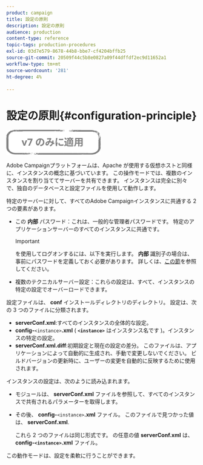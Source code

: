 ```yaml
---
product: campaign
title: 設定の原則
description: 設定の原則
audience: production
content-type: reference
topic-tags: production-procedures
exl-id: 03d7e579-8678-44b8-bbe7-cf4204bffb25
source-git-commit: 20509f44c5b8e0827a09f44dffdf2ec9d11652a1
workflow-type: tm+mt
source-wordcount: '281'
ht-degree: 4%

---
```


# 設定の原則{#configuration-principle}

![](../../assets/v7-only.svg)

Adobe Campaignプラットフォームは、Apache が使用する仮想ホストと同様に、インスタンスの概念に基づいています。 この操作モードでは、複数のインスタンスを割り当ててサーバーを共有できます。 インスタンスは完全に別々で、独自のデータベースと設定ファイルを使用して動作します。

特定のサーバーに対して、すべてのAdobe Campaignインスタンスに共通する 2 つの要素があります。

* この **内部** パスワード：これは、一般的な管理者パスワードです。 特定のアプリケーションサーバーのすべてのインスタンスに共通です。

   >[!IMPORTANT]
   >
   >を使用してログオンするには、以下を実行します。 **内部** 識別子の場合は、事前にパスワードを定義しておく必要があります。 詳しくは、[この節](../../installation/using/configuring-campaign-server.md#internal-identifier)を参照してください。

* 複数のテクニカルサーバー設定：これらの設定は、すべて、インスタンスの特定の設定でオーバーロードできます。

設定ファイルは、 **conf** インストールディレクトリのディレクトリ。 設定は、次の 3 つのファイルに分類されます。

* **serverConf.xml**:すべてのインスタンスの全体的な設定。
* **config-**`<instance>`**.xml** ( **`<instance>`** はインスタンス名です )。インスタンスの特定の設定。
* **serverConf.xml.diff**:初期設定と現在の設定の差分。 このファイルは、アプリケーションによって自動的に生成され、手動で変更しないでください。 ビルドバージョンの更新時に、ユーザーの変更を自動的に反映するために使用されます。

インスタンスの設定は、次のように読み込まれます。

* モジュールは、 **serverConf.xml** ファイルを参照して、すべてのインスタンスで共有されるパラメーターを取得します。
* その後、 **config-**`<instance>`**.xml** ファイル。 このファイルで見つかった値は、 **serverConf.xml**.

   これら 2 つのファイルは同じ形式です。 の任意の値 **serverConf.xml** は、 **config-`<instance>`.xml** ファイル。

この動作モードは、設定を柔軟に行うことができます。
